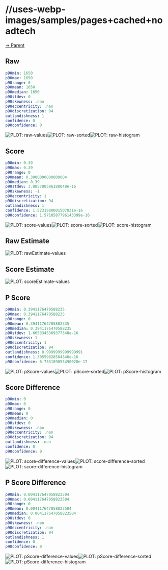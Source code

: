 
# //uses-webp-images/samples/pages+cached+noadtech

[→ Parent](../..)


## Raw


```yaml
p90min: 1650
p90max: 1650
p90range: 0
p90mean: 1650
p90median: 1650
p90stdev: 0
p90skewness: .nan
p90eccentricity: .nan
p90discretization: 94
outlandishness: 1
confidence: 0
p90confidence: 0

```

![PLOT: raw-values](./raw/values.svg)![PLOT: raw-sorted](./raw/sorted.svg)![PLOT: raw-histogram](./raw/histogram.svg)
## Score


```yaml
p90min: 0.39
p90max: 0.39
p90range: 0
p90mean: 0.3900000000000004
p90median: 0.39
p90stdev: 3.885780586188048e-16
p90skewness: -1
p90eccentricity: 1
p90discretization: 94
outlandishness: 1
confidence: 1.5231980001507031e-16
p90confidence: 1.5710587796143399e-16

```

![PLOT: score-values](./score/values.svg)![PLOT: score-sorted](./score/sorted.svg)![PLOT: score-histogram](./score/histogram.svg)
## Raw Estimate

![PLOT: rawEstimate-values](./rawEstimate/values.svg)
## Score Estimate

![PLOT: scoreEstimate-values](./scoreEstimate/values.svg)
## P Score


```yaml
p90min: 0.3941176470588235
p90max: 0.3941176470588235
p90range: 0
p90mean: 0.39411764705882335
p90median: 0.3941176470588235
p90stdev: 1.6653345369377348e-16
p90skewness: 1
p90eccentricity: 1
p90discretization: 94
outlandishness: 0.9999999999999991
confidence: 1.30559828584346e-16
p90confidence: 6.733109055490028e-17

```

![PLOT: pScore-values](./pScore/values.svg)![PLOT: pScore-sorted](./pScore/sorted.svg)![PLOT: pScore-histogram](./pScore/histogram.svg)
## Score Difference


```yaml
p90min: 0
p90max: 0
p90range: 0
p90mean: 0
p90median: 0
p90stdev: 0
p90skewness: .nan
p90eccentricity: .nan
p90discretization: 94
outlandishness: .nan
confidence: 0
p90confidence: 0

```

![PLOT: score-difference-values](./score-difference/values.svg)![PLOT: score-difference-sorted](./score-difference/sorted.svg)![PLOT: score-difference-histogram](./score-difference/histogram.svg)
## P Score Difference


```yaml
p90min: 0.004117647058823504
p90max: 0.004117647058823504
p90range: 0
p90mean: 0.004117647058823504
p90median: 0.004117647058823504
p90stdev: 0
p90skewness: .nan
p90eccentricity: .nan
p90discretization: 94
outlandishness: 1
confidence: 0
p90confidence: 0

```

![PLOT: pScore-difference-values](./pScore-difference/values.svg)![PLOT: pScore-difference-sorted](./pScore-difference/sorted.svg)![PLOT: pScore-difference-histogram](./pScore-difference/histogram.svg)